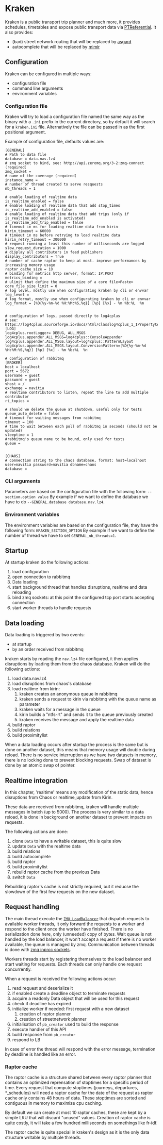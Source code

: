 # Kraken
Kraken is a public transport trip planner and much more, it provides schedules, timetables and expose public
transport data via
[PTReferential](https://github.com/CanalTP/navitia/blob/dev/documentation/rfc/ptref_grammar.md).
It also provides:
  - (bad) street network routing that will be replaced by [asgard](https://github.com/CanalTP/asgard)
  - autocomplete that will be replaced by [mimir](https://github.com/CanalTP/mimirsbrunn)


## Configuration
Kraken can be configured in multiple ways:
  - configuration file
  - command line arguments
  - environment variables

### Configuration file
Kraken will try to load a configuration file named the same way as the binary with a `.ini` prefix in the
current directory, so by default it will search for a `kraken.ini` file. Alternatively the file can be passed in as
the first positional argument.

Example of configuration file, defaults values are:
```
[GENERAL]
# Path to data file
database = data.nav.lz4
# zmq socket to bind, see: http://api.zeromq.org/3-2:zmq-connect (required)
zmq_socket =
# name of the coverage (required)
instance_name =
# number of thread created to serve resquests
nb_threads = 1

# enable loading of realtime data
is_realtime_enabled = false
# enable loading of realtime data that add stop_times
is_realtime_add_enabled = false
# enable loading of realtime data that add trips (only if is_realtime_add_enabled is activated)
is_realtime_add_trip_enabled = false
# timeout in ms for loading realtime data from kirin
kirin_timeout = 60000
# timeout in ms before retrying to load realtime data
kirin_retry_timeout = 300000
# request running a least this number of milliseconds are logged
slow_request_duration = 1000
# display all contributors in feed publishers
display_contributors = True
# number of cache raptor to keep at most. improve performances by increasing memory usage
raptor_cache_size = 10
# binding for metrics http server, format: IP:PORT
metrics_binding =
# ulimit that define the maximum size of a core file<Paste>
core_file_size_limit = 0
# log level, mostly use when configurating kraken by cli or envvar
log_level =
# log format, mostly use when configurating kraken by cli or envvar
log_format = [%D{%y-%m-%d %H:%M:%S,%q}] [%p] [%x] - %m %b:%L  %n


# configuration of logs, passed directly to log4cplus
# see: https://log4cplus.sourceforge.io/docs/html/classlog4cplus_1_1PropertyConfigurator.html#a21e8e6b1440cc7a8a47b8fd14c54b239
[LOG]
log4cplus.rootLogger= DEBUG, ALL_MSGS
log4cplus.appender.ALL_MSGS=log4cplus::ConsoleAppender
log4cplus.appender.ALL_MSGS.layout=log4cplus::PatternLayout
log4cplus.appender.ALL_MSGS.layout.ConversionPattern=[%D{%y-%m-%d %H:%M:%S,%q}] [%p] [%x] - %m %b:%L  %n

# configuration of rabbitmq
[BROKER]
host = localhost
port = 5672
username = guest
password = guest
vhost = /
exchange = navitia
# realtime contributors to listen, repeat the line to add multiple contributor
rt_topics =

# should we delete the queue at shutdown, useful only for tests
queue_auto_delete = false
# timeout for waiting messages from rabbitmq
timeout = 100
# time to wait between each poll of rabbitmq in seconds (should not be updated)
sleeptime = 1
#rabbitmq's queue name to be bound, only used for tests
queue =


[CHAOS]
# connection string to the chaos database, format: host=localhost user=navitia password=navitia dbname=chaos
database =
```
### CLI arguments
Parameters are based on the configuration file with the following form: `--section.option value`
By example if we want to define the database we have to do `--GENERAL.database database.nav.lz4`.

### Environment variables
The environment variables are based on the configuration file, they have the following form:
`KRAKEN_SECTION_OPTION`
By example if we want to define the number of thread we have to set `GENERAL_nb_threads=1`.


## Startup

At startup kraken do the following actions:
1. load configuration
2. open connection to rabbitmq
3. Data loading
4. start background thread that handles disruptions, realtime and data reloading
5. bind zmq sockets: at this point the configured tcp port starts accepting connection
6. start worker threads to handle requests

## Data loading

Data loading is triggered by two events:
  - at startup
  - by an order received from rabbitmq

kraken starts by reading the `nav.lz4` file configured, it then applies disruptions by loading them from the chaos
database.
Kraken will do the following actions:

1. load data.nav.lz4
2. load disruptions from chaos's database
3. load realtime from kirin:
    1. kraken creates an anonymous queue in rabbitmq
    2. kraken sends a request to kirin via rabbitmq with the queue name as parameter
    3. kraken waits for a message in the queue
    4. kirin builds a "ntfs-rt" and sends it to the queue previously created
    5. kraken receives the message and apply the realtime data
4. build raptor
5. build relations
6. build proximitylist

When a data loading occurs after startup the process is the same but is done on another dataset, this means that
memory usage will double during reload.
There is no service interruption as we have two datasets in memory, there is no locking done to prevent blocking
requests. Swap of dataset is done by an atomic swap of pointer.

## Realtime integration

In this chapter, 'realtime' means any modification of the static data, hence disruptions from Chaos or
realtime_update from Kirin.

These data are received from rabbitmq, kraken will handle multiple messages in batch (up to 5000).
The process is very similar to a data reload, it is done in background on another dataset to prevent impacts
on requests.

The following actions are done:
1. clone `Data` to have a writable dataset, this is quite slow
2. update `Data` with the realtime data
3. build relations
4. build autocomplete
5. build raptor
6. build proximitylist
7. rebuild raptor cache from the previous Data
8. switch `Data`

Rebuilding raptor's cache is not strictly required, but it reducse the slowdown of the first few requests on the new
dataset.

## Request handling
The main thread execute the [`ZMQ LoadBalancer`](https://github.com/CanalTP/utils/blob/master/zmq.h) that
dispatch requests to available worker threads, it only forward the requests to a worker and respond to the client
once the worker have finished. There is no serialization done here, only (unneeded) copy of bytes.
Wait queue is not handled by the load balancer, it won't accept a request if there is no worker available, the
queue is managed by zmq.
Communication between threads is done with [zmq inproc sockets](http://api.zeromq.org/2-1:zmq-inproc).

Workers threads start by registering themselves to the load balancer and start waiting for requests. Each threads
can only handle one request concurrently.

When a request is received the following actions occur:
1. read request and deserialize it
2. if enabled create a deadline object to terminate requests
3. acquire a readonly Data object that will be used for this request
4. check if deadline has expired
5. initialize worker if needed: first request with a new dataset
    1. creation of raptor planner
    2. creation of streetnetwork planner
6. initialisation of `pb_creator` used to build the response
7. execute handler of this API
8. build response from `pb_creator`
9. respond to LB

In case of error the thread will respond with the error message, termination by deadline is handled like an
error.

### Raptor cache
The raptor cache is a structure shared between every raptor planner that contains an optimized
reprensation of stoptimes for a specific period of time. Every request that compute stoptimes (journeys,
departures, *_schedules) will need a raptor cache for the date of the request as raptor cache only contains 48
hours of data.
These stoptimes are sorted and contiguous in memory to maximize cpu caching.

By default we can create at most 10 raptor caches, these are kept by a simple LRU that will discard "unused"
values. Creation of raptor cache is quite costly, it will take a few hundred milliseconds on somethings like
fr-idf.

The raptor cache is quite special in kraken's design as it is the only data structure writable by multiple
threads.


